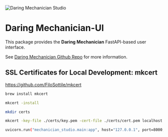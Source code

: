 
<img src="../../docs/images/studio_demo_1600x840.png" alt="Daring Mechanician Studio"  style="max-width: 100%; height: auto float: right;">

<p style="clear: both; margin-top: 0; font-family: 'Tratatello', serif; color: darkgrey;">

# Daring Mechanician-UI

This package provides the **Daring Mechanician** FastAPI-based user interface.

See [Daring Mechanician Github Repo](https://github.com/liebke/mechanician) for more information.


## SSL Certificates for Local Development: mkcert

https://github.com/FiloSottile/mkcert

```bash
brew install mkcert
```

```bash
mkcert -install
```

```bash
mkdir certs
```

```bash
mkcert -key-file ./certs/key.pem -cert-file ./certs/cert.pem localhost 127.0.0.1 ::1
```

```bash
uvicorn.run("mechanician_studio.main:app", host="127.0.0.1", port=8000, ssl_keyfile="./certs/key.pem", ssl_certfile="./certs/cert.pem")
```